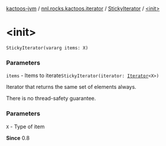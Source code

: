 [kactoos-jvm](../../index.md) / [nnl.rocks.kactoos.iterator](../index.md) / [StickyIterator](index.md) / [&lt;init&gt;](.)

# &lt;init&gt;

`StickyIterator(vararg items: X)`

### Parameters

`items` - Items to iterate`StickyIterator(iterator: `[`Iterator`](https://kotlinlang.org/api/latest/jvm/stdlib/kotlin.collections/-iterator/index.html)`<X>)`

Iterator that returns the same set of elements always.

There is no thread-safety guarantee.

### Parameters

`X` - Type of item

**Since**
0.8

